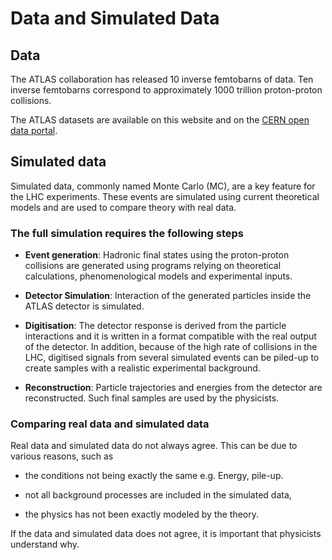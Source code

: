 # Data and Simulated Data

## Data

The ATLAS collaboration has released 10 inverse femtobarns of data.
Ten inverse femtobarns correspond to approximately 1000 trillion proton-proton collisions.

The ATLAS datasets are available on this website and on the [CERN open data portal](http://opendata.cern.ch/education/ATLAS).

## Simulated data

Simulated data, commonly named Monte Carlo (MC), are a key feature for the LHC experiments. These events are simulated using current theoretical models and are used to compare theory with real data.

### The full simulation requires the following steps

* **Event generation**: Hadronic final states using the proton-proton collisions are generated using programs relying on theoretical calculations, phenomenological models and experimental inputs.

* **Detector Simulation**: Interaction of the generated particles inside the ATLAS detector is simulated.

* **Digitisation**: The detector response is derived from the particle interactions and it is written in a format compatible with the real output of the detector. In addition, because of the high rate of collisions in the LHC, digitised signals from several simulated events can be piled-up to create samples with a realistic experimental background.

* **Reconstruction**: Particle trajectories and energies from the detector are reconstructed. Such final samples are used by the physicists.

### Comparing real data and simulated data

Real data and simulated data do not always agree. This can be due to various reasons, such as

* the conditions not being exactly the same e.g. Energy, pile-up.

* not all background processes are included in the simulated data,

* the physics has not been exactly modeled by the theory.

If the data and simulated data does not agree, it is important that physicists understand why.
